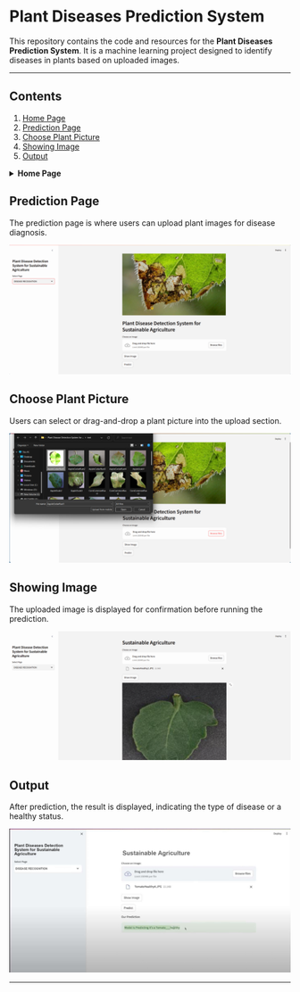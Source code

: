 # Plant Diseases Prediction System

This repository contains the code and resources for the **Plant Diseases Prediction System**. It is a machine learning project designed to identify diseases in plants based on uploaded images.

---

## Contents

1. [Home Page](#home-page)
2. [Prediction Page](#prediction-page)
3. [Choose Plant Picture](#choose-plant-picture)
4. [Showing Image](#showing-image)
5. [Output](#output)

<details>
<summary><b>Home Page</b></summary>

## Home Page

The home page provides an overview of the project and allows users to navigate to the prediction section.

![Home Page](https://github.com/adityakishor1/Edunet-Plant-Disease-Detection-System-for-Sustainable-Agriculture/blob/d0335817308d7b414c5fe311abbaa71883d1b43c/Plant%20Disease%20Detection%20System%20for%20Sustainable%20Agriculture/output%20screenshots/1Home.png)

</details>


## Prediction Page

The prediction page is where users can upload plant images for disease diagnosis.

![Prediction Page](https://github.com/adityakishor1/Edunet-Plant-Disease-Detection-System-for-Sustainable-Agriculture/blob/9169c8ecba8b52ba08be31f35383c99c03dca71b/Plant%20Disease%20Detection%20System%20for%20Sustainable%20Agriculture/output%20screenshots/2Prediction%20page.png)

## Choose Plant Picture

Users can select or drag-and-drop a plant picture into the upload section.

![Choose Plant Picture](https://github.com/adityakishor1/Edunet-Plant-Disease-Detection-System-for-Sustainable-Agriculture/blob/d9df5c6e81daa73d7ba40202e49f9a13196ad3ba/Plant%20Disease%20Detection%20System%20for%20Sustainable%20Agriculture/output%20screenshots/3chooseplantpic.png)


## Showing Image

The uploaded image is displayed for confirmation before running the prediction.

![Showing Image](https://github.com/adityakishor1/Edunet-Plant-Disease-Detection-System-for-Sustainable-Agriculture/blob/d9df5c6e81daa73d7ba40202e49f9a13196ad3ba/Plant%20Disease%20Detection%20System%20for%20Sustainable%20Agriculture/output%20screenshots/4showimg.png)


## Output

After prediction, the result is displayed, indicating the type of disease or a healthy status.

![Output](https://github.com/adityakishor1/Edunet-Plant-Disease-Detection-System-for-Sustainable-Agriculture/blob/d9df5c6e81daa73d7ba40202e49f9a13196ad3ba/Plant%20Disease%20Detection%20System%20for%20Sustainable%20Agriculture/output%20screenshots/5%20output.jpg)

---

